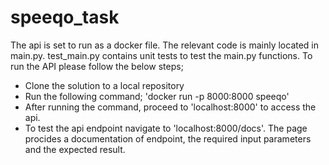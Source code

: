 # speeqo_task
The api is set to run as a docker file. The relevant code is mainly located in main.py. test_main.py contains unit tests to test
the main.py functions. To run the API please follow the below steps;

- Clone the solution to a local repository
- Run the following command; 'docker run -p 8000:8000 speeqo'
- After running the command, proceed to 'localhost:8000' to access the api.
- To test the api endpoint navigate to 'localhost:8000/docs'. The page procides a documentation of endpoint, the required input parameters and the
expected result.


